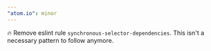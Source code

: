 ```yaml
---
"atom.io": minor
---
```


🔥 Remove eslint rule `synchronous-selector-dependencies`. This isn't a necessary pattern to follow anymore.
